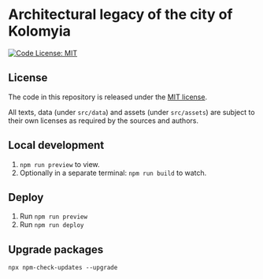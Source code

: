 # Architectural legacy of the city of Kolomyia

[![Code License: MIT](https://img.shields.io/badge/License-MIT-brightgreen)](/LICENSE)

## License

The code in this repository is released under the [MIT license](./LICENSE).

All texts, data (under `src/data`) and assets (under `src/assets`) are subject to their own licenses as required by the sources and authors.

## Local development

1. `npm run preview` to view.
1. Optionally in a separate terminal: `npm run build` to watch.

## Deploy

1. Run `npm run preview`
1. Run `npm run deploy`

## Upgrade packages

`npx npm-check-updates --upgrade`

